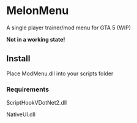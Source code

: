 # MelonMenu
A single player trainer/mod menu for GTA 5 (WIP)

**Not in a working state!**

## Install
Place ModMenu.dll into your scripts folder

### Requirements
ScriptHookVDotNet2.dll

NativeUI.dll

